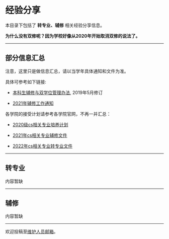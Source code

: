 # 经验分享

本目录下包括了 **转专业、辅修** 相关经验分享信息。

**为什么没有双修呢？因为学校好像从2020年开始取消双修的说法了。**

---

## 部分信息汇总

注意，这里只是做信息汇总，请以当学年具体通知和文件为准。

具体可参考如下链接:

- [本科生辅修与双学位管理办法](http://jwc.nankai.edu.cn/2020/0512/c19594a271935/page.htm), 2019年5月修订

- [2021年辅修工作通知](http://jwc.nankai.edu.cn/2021/0528/c24a367973/page.htm)

各学院的接受计划请参考各学院官网，不再一并汇总：

- [2020级cs相关专业培养计划](https://cc.nankai.edu.cn/2021/0628/c13295a375950/page.htm)

- [2021年cs相关专业辅修文件](https://cc.nankai.edu.cn/2021/0531/c13295a368437/page.htm)

- [2022年cs相关专业转专业文件](https://cc.nankai.edu.cn/2022/0318/c13295a437850/page.htm)

---

## 转专业

内容暂缺

---

## 辅修

内容暂缺

---

欢迎投稿至[维护人员邮箱](mailto:yangyywl@gmail.com)。